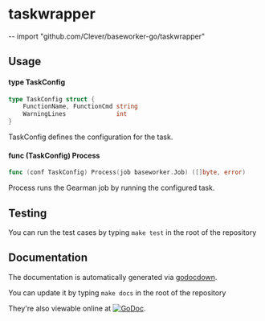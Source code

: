 # taskwrapper
--
    import "github.com/Clever/baseworker-go/taskwrapper"


## Usage

#### type TaskConfig

```go
type TaskConfig struct {
	FunctionName, FunctionCmd string
	WarningLines              int
}
```

TaskConfig defines the configuration for the task.

#### func (TaskConfig) Process

```go
func (conf TaskConfig) Process(job baseworker.Job) ([]byte, error)
```
Process runs the Gearman job by running the configured task.

## Testing

You can run the test cases by typing `make test` in the root of the repository

## Documentation

The documentation is automatically generated via [godocdown](https://github.com/robertkrimen/godocdown).

You can update it by typing `make docs` in the root of the repository

They're also viewable online at [![GoDoc](https://godoc.org/github.com/Clever/baseworker-go/workerwrapper?status.png)](https://godoc.org/github.com/Clever/baseworker-go/workwrapper).
